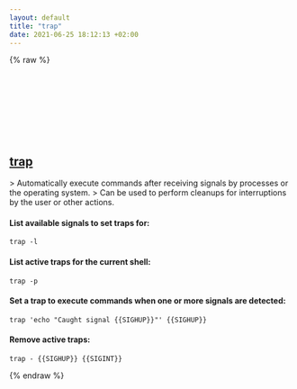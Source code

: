 ```yaml
---
layout: default
title: "trap"
date: 2021-06-25 18:12:13 +02:00
---
```

{% raw %}
<h2 id="trap">
  <a href="/en/osx/trap.html">trap</a> <a href="#trap"><svg class="icon">
    <use href="/assets/images/unicode_sprite.svg#link" />
  </svg></a>
</h2>
> Automatically execute commands after receiving signals by processes or the operating system.
> Can be used to perform cleanups for interruptions by the user or other actions.

#### List available signals to set traps for:
```shell
trap -l
```
#### List active traps for the current shell:
```shell
trap -p
```
#### Set a trap to execute commands when one or more signals are detected:
```shell
trap 'echo "Caught signal {{SIGHUP}}"' {{SIGHUP}}
```
#### Remove active traps:
```shell
trap - {{SIGHUP}} {{SIGINT}}
```
{% endraw %}